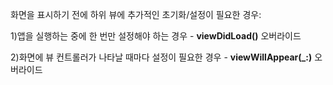 화면을 표시하기 전에 하위 뷰에 추가적인 초기화/설정이 필요한 경우:

1)앱을 실행하는 중에 한 번만 설정해야 하는 경우 - **viewDidLoad()** 오버라이드

2)화면에 뷰 컨트롤러가 나타날 때마다 설정이 필요한 경우 - **viewWillAppear(_:)** 오버라이드

